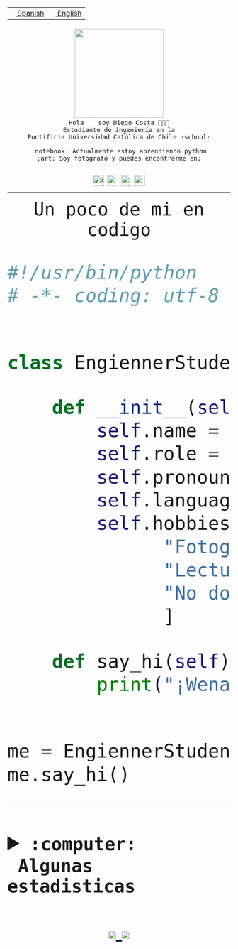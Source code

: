 <table border="0"  align="right">
 <tr><td><a href="README.md"><img src="https://upload.wikimedia.org/wikipedia/commons/thumb/8/89/Bandera_de_Espa%C3%B1a.svg/1200px-Bandera_de_Espa%C3%B1a.svg.png" height="10"> Spanish</a></td>
 <td><a href="README.en.md"><img src="https://upload.wikimedia.org/wikipedia/commons/a/a4/Flag_of_the_United_States.svg" height="10"> English</a></td></tr>
</table><br><br><br>


<p align="center">
  <img src="https://github.com/diegocostares/diegocostares/blob/main/Images/aaa2.gif?raw=true" width="200px">
  <br><samp>
    Hola <img src="https://media.giphy.com/media/hvRJCLFzcasrR4ia7z/giphy.gif" width="16px"> soy Diego Costa 👨🏻‍💻<br>
    Estudiante de ingeniería en la <br>
    Pontificia Universidad Católica de Chile :school:<br>
  <br>
    :notebook: Actualmente estoy aprendiendo python <br>
    :art: Soy fotografo y puedes encontrarme en: <br>
  <br></samp>
  
</p>

<p align="center">
   <a href="https://instagram.com/diegocosta_no" target="blank">
    <img 
    align="center" src="https://cdn.jsdelivr.net/npm/simple-icons@3.0.1/icons/instagram.svg" alt="instagram" height="25px" width="25px" />
  </a>
  <a style="border: 3px solid; color: white;"href="https://t.me/diegocosta_no" target="blank">
  <img
  align="center" alt="Telegram" width="25px" src="https://icons-for-free.com/iconfiles/png/512/Telegram-1324888767380505522.png" />
</a>
<a href="https://api.whatsapp.com/send?phone=56971897835&text=Hola!" target="blank">
  <img
  align="center" alt="wtsp" width="25px" src="https://img.icons8.com/pastel-glyph/2x/whatsapp--v2.png" />
</a>
<a href="https://www.linkedin.com/in/diego-costa-786249213/" target="blank">
  <img
  align="center" alt="wtsp" width="25px" src="https://img.icons8.com/metro/452/linkedin.png" />
</a>

  </a>
</p>

---


<p align="center"><font size="25"><samp>Un poco de mi en codigo</samp></front></p>


```python
#!/usr/bin/python
# -*- coding: utf-8 -*-


class EngiennerStudent:

    def __init__(self):
        self.name = "Diego Costa"
        self.role = "Estudiante"
        self.pronouns = "he/him"
        self.language_spoken = ["es_CL", "en_US"]
        self.hobbies = [
              "Fotografia",
              "Lectura",
              "No dormir",
              ]

    def say_hi(self):
        print("¡Wena mundo!")


me = EngiennerStudent()
me.say_hi()
```
---
<details>
  <summary><b><samp>:computer: &nbsp;Algunas estadisticas</samp></b></summary>
  <br/></p>

<!--START_SECTION:waka-->
![Code Time](http://img.shields.io/badge/Code%20Time-0-blue)

**Soy nocturno 🦉** 

```text
🌞 Mañana     6 commits      ░░░░░░░░░░░░░░░░░░░░░░░░░   2.14% 
🌆 Día        107 commits    █████████░░░░░░░░░░░░░░░░   38.08% 
🌃 Tarde      83 commits     ███████░░░░░░░░░░░░░░░░░░   29.54% 
🌙 Noche      85 commits     ███████░░░░░░░░░░░░░░░░░░   30.25%

```
📅 **Soy más productivo los Miércoles** 

```text
Lunes        22 commits     ██░░░░░░░░░░░░░░░░░░░░░░░   7.83% 
Martes       28 commits     ██░░░░░░░░░░░░░░░░░░░░░░░   9.96% 
Miércoles    110 commits    █████████░░░░░░░░░░░░░░░░   39.15% 
Jueves       24 commits     ██░░░░░░░░░░░░░░░░░░░░░░░   8.54% 
Viernes      9 commits      ░░░░░░░░░░░░░░░░░░░░░░░░░   3.2% 
Sábado       40 commits     ███░░░░░░░░░░░░░░░░░░░░░░   14.23% 
Domingo      48 commits     ████░░░░░░░░░░░░░░░░░░░░░   17.08%

```


📊 **Esta semana me dediqué a** 

```text
🐱‍💻 Proyectos: 
T1                       18 hrs 47 mins      ███████████░░░░░░░░░░░░░░   45.04% 
T1-e                     4 hrs 46 mins       ██░░░░░░░░░░░░░░░░░░░░░░░   11.43% 
SHAREGO-G54              4 hrs 35 mins       ██░░░░░░░░░░░░░░░░░░░░░░░   11.0% 
G74_BDD                  3 hrs 51 mins       ██░░░░░░░░░░░░░░░░░░░░░░░   9.25% 
Unknown Project          2 hrs 56 mins       █░░░░░░░░░░░░░░░░░░░░░░░░   7.03%

```


 Last Updated on 08/05/2022 04:32:04 UTC
<!--END_SECTION:waka-->
  
  

 <p align="center"> <img src="https://github-readme-stats.vercel.app/api?username=diegocostares&show_icons=true&theme=ayu-mirage" alt="abhisheknaiidu" /></p>
 
</details>

<p align=center>
  <a href="https://github.com/diegocostares">
    <img src="https://badges.pufler.dev/visits/diegocostares/diegocostares?style=flat-square&color=black&logo=github">
  </a>
  <a href="https://github.com/diegocostares?tab=repositories">
    <img src="https://badges.pufler.dev/repos/diegocostares?style=flat-square&color=black&logo=github">
  </a>
</p>

